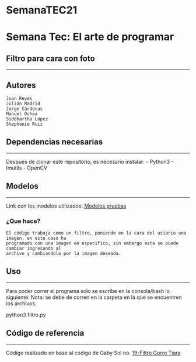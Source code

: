 # SemanaTEC21
# Semana Tec: El arte de programar
 ## Filtro para cara con foto
***
## Autores    
	Juan Reyes 
	Julián Madrid
	Jorge Cárdenas
	Manuel Ochoa
	Siddhartha López
	Stephanie Ruiz

## Dependencias necesarias
***
Despues de clonar este repositorio, es necesario instalar:
    - Python3
    - Imutils
    - OpenCV
    
## Modelos
***
Link con los modelos utilizados: [Modelos pruebas](https://drive.google.com/drive/folders/1A5ECP3KaVRp9pwEEqLo6wU_LiVF5Fjr5?usp=sharing) 
    
### ¿Que hace?
    El código trabaja como un filtro, poniendo en la cara del usiario una imagen, en este caso ha
	programado con una imagen en especifico, sin embargo esta se puede cambiar ingresando al 
	archivo y cambiandola por la imagen deseada.

## Uso
***
Para poder correr el programa solo se escribe en la consola/bash lo siguiente:
Nota: se debe de corren en la carpeta en la que se encuentren los archivos.

 python3 filtro.py

## Código de referencia
***
Código realizado en base al código de Gaby Sol no. 
[19-Filtro Gorro Tiara](https://github.com/GabySol/OmesTutorials2020)
